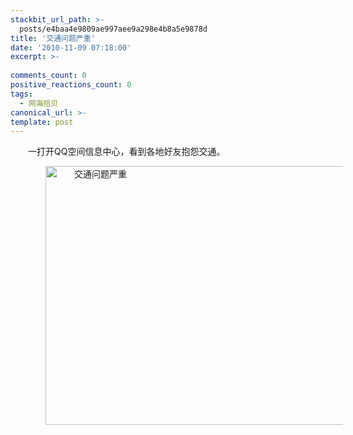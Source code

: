 ```yaml
---
stackbit_url_path: >-
  posts/e4baa4e9809ae997aee9a298e4b8a5e9878d
title: '交通问题严重'
date: '2010-11-09 07:18:00'
excerpt: >-
  
comments_count: 0
positive_reactions_count: 0
tags: 
  - 网海拾贝
canonical_url: >-
template: post
---
```

<div style="text-indent: 2em">   <p>一打开QQ空间信息中心，看到各地好友抱怨交通。</p>    <p><a href="http://www.zizhujy.com/blog/image.axd?picture=5599492420101109163627032.jpg"><img style="background-image: none; border-bottom: 0px; border-left: 0px; margin: 0px 10px 0px 0px; padding-left: 0px; padding-right: 0px; display: inline; border-top: 0px; border-right: 0px; padding-top: 0px" title="交通问题严重" border="0" alt="交通问题严重" src="http://www.zizhujy.com/blog/image.axd?picture=5599492420101109163627032_thumb.jpg" width="839" height="414" /></a></p> </div>